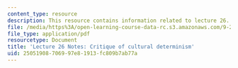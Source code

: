 ```yaml
---
content_type: resource
description: This resource contains information related to lecture 26.
file: /media/https%3A/open-learning-course-data-rc.s3.amazonaws.com/9-20-animal-behavior-fall-2013/25051908706997e81913fc809b7ab77a_MIT9_20F13_Lec26.pdf
file_type: application/pdf
resourcetype: Document
title: 'Lecture 26 Notes: Critique of cultural determinism'
uid: 25051908-7069-97e8-1913-fc809b7ab77a
---
```

